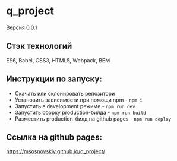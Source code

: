 # q_project

Версия 0.0.1

## Стэк технологий
ES6, Babel, CSS3, HTML5, Webpack, BEM

## Инструкции по запуску:
- Скачать или склонировать репозитори
- Установить зависимости при помощи npm - `npm i`
- Запустить в development режиме - `npm run dev`
- Запустить сборку production-билда - `npm run build`
- Разместить production-билд на github pages - `npm run deploy`

## Ссылка на github pages:
https://msosnovskiy.github.io/q_project/